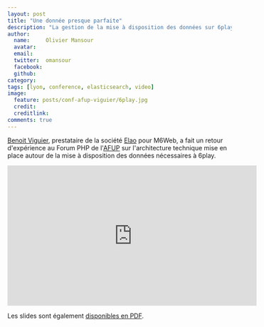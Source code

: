 ```yaml
---
layout: post
title: "Une donnée presque parfaite"
description: "La gestion de la mise à disposition des données sur 6play"
author:
  name:     Olivier Mansour
  avatar:   
  email:
  twitter:  omansour      
  facebook:       
  github:    
category:
tags: [lyon, conference, elasticsearch, video]
image:
  feature: posts/conf-afup-viguier/6play.jpg
  credit: 
  creditlink: 
comments: true
---
```


[Benoit Viguier](https://twitter.com/b_viguier), prestataire de la société [Elao](http://www.elao.com) pour M6Web, a fait un retour d'expérience au Forum PHP de l'[AFUP](http://www.afup.org) sur l'architecture technique mise en place autour de la mise à  disposition des données nécessaires à 6play.

<iframe width="560" height="315" src="https://www.youtube.com/embed/kSlYXpezjIQ" frameborder="0" allowfullscreen></iframe>

Les slides sont également [disponibles en PDF](http://b-viguier.github.io/downloads/talks/ForumPhp-Une-Donnée-Presque-Parfaite.pdf).